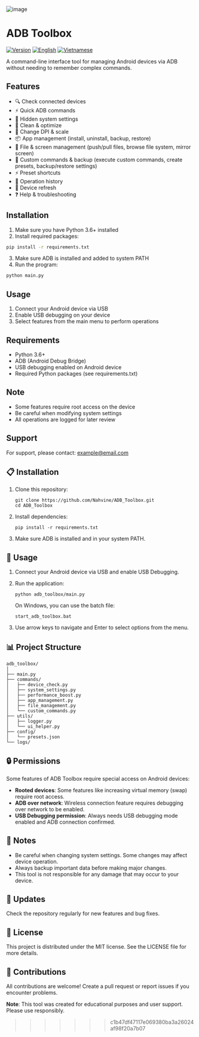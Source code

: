 ![image](https://github.com/user-attachments/assets/954addd0-74b2-42a8-9e01-3ad73de330c4)

# ADB Toolbox

[![Version](https://img.shields.io/badge/version-1.1-blue.svg)](https://github.com/Nahvine/ADB_Toolbox)
[![English](https://img.shields.io/badge/Language-English-blue.svg)](README.md)
[![Vietnamese](https://img.shields.io/badge/Language-Tiếng%20Việt-green.svg)](README.vi.md)

A command-line interface tool for managing Android devices via ADB without needing to remember complex commands.

## Features

- 🔍 Check connected devices
- ⚡ Quick ADB commands
- 🔧 Hidden system settings
- 🚀 Clean & optimize
- 📱 Change DPI & scale
- 📦 App management (install, uninstall, backup, restore)
- 📂 File & screen management (push/pull files, browse file system, mirror screen)
- 💾 Custom commands & backup (execute custom commands, create presets, backup/restore settings)
- ⚡ Preset shortcuts
- 📝 Operation history
- 🔄 Device refresh
- ❓ Help & troubleshooting

## Installation

1. Make sure you have Python 3.6+ installed
2. Install required packages:
```bash
pip install -r requirements.txt
```
3. Make sure ADB is installed and added to system PATH
4. Run the program:
```bash
python main.py
```

## Usage

1. Connect your Android device via USB
2. Enable USB debugging on your device
3. Select features from the main menu to perform operations

## Requirements

- Python 3.6+
- ADB (Android Debug Bridge)
- USB debugging enabled on Android device
- Required Python packages (see requirements.txt)

## Note

- Some features require root access on the device
- Be careful when modifying system settings
- All operations are logged for later review

## Support

For support, please contact: example@email.com

## 📋 Installation

1. Clone this repository:
   ```
   git clone https://github.com/Nahvine/ADB_Toolbox.git
   cd ADB_Toolbox
   ```

2. Install dependencies:
   ```
   pip install -r requirements.txt
   ```

3. Make sure ADB is installed and in your system PATH.

## 🚀 Usage

1. Connect your Android device via USB and enable USB Debugging.

2. Run the application:
   ```
   python adb_toolbox/main.py
   ```
   
   On Windows, you can use the batch file:
   ```
   start_adb_toolbox.bat
   ```

3. Use arrow keys to navigate and Enter to select options from the menu.

## 📊 Project Structure

```
adb_toolbox/
│
├── main.py                  
├── commands/                
│   ├── device_check.py      
│   ├── system_settings.py   
│   ├── performance_boost.py
│   ├── app_management.py
│   ├── file_management.py
│   └── custom_commands.py
├── utils/                   
│   ├── logger.py            
│   └── ui_helper.py         
├── config/                  
│   └── presets.json         
└── logs/                    
```

## 🔒 Permissions

Some features of ADB Toolbox require special access on Android devices:

- **Rooted devices**: Some features like increasing virtual memory (swap) require root access.
- **ADB over network**: Wireless connection feature requires debugging over network to be enabled.
- **USB Debugging permission**: Always needs USB debugging mode enabled and ADB connection confirmed.

## 📝 Notes

- Be careful when changing system settings. Some changes may affect device operation.
- Always backup important data before making major changes.
- This tool is not responsible for any damage that may occur to your device.

## 🔄 Updates

Check the repository regularly for new features and bug fixes.

## 📜 License

This project is distributed under the MIT license. See the LICENSE file for more details.

## 👥 Contributions

All contributions are welcome! Create a pull request or report issues if you encounter problems.

**Note**: This tool was created for educational purposes and user support. Please use responsibly. 
>>>>>>> c1b47df47117e069380ba3a26024af98f20a7b07
